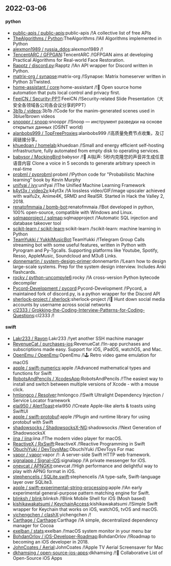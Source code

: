 ## 2022-03-06

#### python
* [public-apis / public-apis](https://github.com/public-apis/public-apis):public-apis /!A collective list of free APIs
* [TheAlgorithms / Python](https://github.com/TheAlgorithms/Python):TheAlgorithms /!All Algorithms implemented in Python
* [alexmon1989 / russia_ddos](https://github.com/alexmon1989/russia_ddos):alexmon1989 /!
* [TencentARC / GFPGAN](https://github.com/TencentARC/GFPGAN):TencentARC /!GFPGAN aims at developing Practical Algorithms for Real-world Face Restoration.
* [Rapptz / discord.py](https://github.com/Rapptz/discord.py):Rapptz /!An API wrapper for Discord written in Python.
* [matrix-org / synapse](https://github.com/matrix-org/synapse):matrix-org /!Synapse: Matrix homeserver written in Python 3/Twisted.
* [home-assistant / core](https://github.com/home-assistant/core):home-assistant /!🏡 Open source home automation that puts local control and privacy first.
* [FeeiCN / Security-PPT](https://github.com/FeeiCN/Security-PPT):FeeiCN /!Security-related Slide Presentation（大安全各领域各公司各会议分享的PPT）
* [3b1b / videos](https://github.com/3b1b/videos):3b1b /!Code for the manim-generated scenes used in 3blue1brown videos
* [snooppr / snoop](https://github.com/snooppr/snoop):snooppr /!Snoop — инструмент разведки на основе открытых данных (OSINT world)
* [alanbobs999 / TopFreeProxies](https://github.com/alanbobs999/TopFreeProxies):alanbobs999 /!高质量免费节点收集，及订阅链接分享。
* [khuedoan / homelab](https://github.com/khuedoan/homelab):khuedoan /!Small and energy efficient self-hosting infrastructure, fully automated from empty disk to operating services.
* [babysor / MockingBird](https://github.com/babysor/MockingBird):babysor /!🚀 AI拟声: 5秒内克隆您的声音并生成任意语音内容 Clone a voice in 5 seconds to generate arbitrary speech in real-time
* [probml / pyprobml](https://github.com/probml/pyprobml):probml /!Python code for "Probabilistic Machine learning" book by Kevin Murphy
* [unifyai / ivy](https://github.com/unifyai/ivy):unifyai /!The Unified Machine Learning Framework
* [k4yt3x / video2x](https://github.com/k4yt3x/video2x):k4yt3x /!A lossless video/GIF/image upscaler achieved with waifu2x, Anime4K, SRMD and RealSR. Started in Hack the Valley 2, 2018.
* [renatofmmaia / bomb-bot](https://github.com/renatofmmaia/bomb-bot):renatofmmaia /!Bot developed in python, 100% open-source, compatible with Windows and Linux.
* [sqlmapproject / sqlmap](https://github.com/sqlmapproject/sqlmap):sqlmapproject /!Automatic SQL injection and database takeover tool
* [scikit-learn / scikit-learn](https://github.com/scikit-learn/scikit-learn):scikit-learn /!scikit-learn: machine learning in Python
* [TeamYukki / YukkiMusicBot](https://github.com/TeamYukki/YukkiMusicBot):TeamYukki /!Telegram Group Calls streaming bot with some useful features, written in Python with Pyrogram and Py-Tgcalls. Supporting platforms like Youtube, Spotify, Resso, AppleMusic, Soundcloud and M3u8 Links.
* [donnemartin / system-design-primer](https://github.com/donnemartin/system-design-primer):donnemartin /!Learn how to design large-scale systems. Prep for the system design interview. Includes Anki flashcards.
* [rocky / python-uncompyle6](https://github.com/rocky/python-uncompyle6):rocky /!A cross-version Python bytecode decompiler
* [Pycord-Development / pycord](https://github.com/Pycord-Development/pycord):Pycord-Development /!Pycord, a maintained fork of discord.py, is a python wrapper for the Discord API
* [sherlock-project / sherlock](https://github.com/sherlock-project/sherlock):sherlock-project /!🔎 Hunt down social media accounts by username across social networks
* [cl2333 / Grokking-the-Coding-Interview-Patterns-for-Coding-Questions](https://github.com/cl2333/Grokking-the-Coding-Interview-Patterns-for-Coding-Questions):cl2333 /!

#### swift
* [Lakr233 / Rayon](https://github.com/Lakr233/Rayon):Lakr233 /!yet another SSH machine manager
* [RevenueCat / purchases-ios](https://github.com/RevenueCat/purchases-ios):RevenueCat /!In-app purchases and subscriptions made easy. Support for iOS, iPadOS, watchOS, and Mac.
* [OpenEmu / OpenEmu](https://github.com/OpenEmu/OpenEmu):OpenEmu /!🕹 Retro video game emulation for macOS
* [apple / swift-numerics](https://github.com/apple/swift-numerics):apple /!Advanced mathematical types and functions for Swift
* [RobotsAndPencils / XcodesApp](https://github.com/RobotsAndPencils/XcodesApp):RobotsAndPencils /!The easiest way to install and switch between multiple versions of Xcode - with a mouse click.
* [hmlongco / Resolver](https://github.com/hmlongco/Resolver):hmlongco /!Swift Ultralight Dependency Injection / Service Locator framework
* [elai950 / AlertToast](https://github.com/elai950/AlertToast):elai950 /!Create Apple-like alerts & toasts using SwiftUI
* [apple / swift-protobuf](https://github.com/apple/swift-protobuf):apple /!Plugin and runtime library for using protobuf with Swift
* [shadowsocks / ShadowsocksX-NG](https://github.com/shadowsocks/ShadowsocksX-NG):shadowsocks /!Next Generation of ShadowsocksX
* [iina / iina](https://github.com/iina/iina):iina /!The modern video player for macOS.
* [ReactiveX / RxSwift](https://github.com/ReactiveX/RxSwift):ReactiveX /!Reactive Programming in Swift
* [ObuchiYuki / DevToysMac](https://github.com/ObuchiYuki/DevToysMac):ObuchiYuki /!DevToys For mac
* [vapor / vapor](https://github.com/vapor/vapor):vapor /!💧 A server-side Swift HTTP web framework.
* [signalapp / Signal-iOS](https://github.com/signalapp/Signal-iOS):signalapp /!A private messenger for iOS.
* [onevcat / APNGKit](https://github.com/onevcat/APNGKit):onevcat /!High performance and delightful way to play with APNG format in iOS.
* [stephencelis / SQLite.swift](https://github.com/stephencelis/SQLite.swift):stephencelis /!A type-safe, Swift-language layer over SQLite3.
* [apple / swift-experimental-string-processing](https://github.com/apple/swift-experimental-string-processing):apple /!An early experimental general-purpose pattern matching engine for Swift.
* [blinksh / blink](https://github.com/blinksh/blink):blinksh /!Blink Mobile Shell for iOS (Mosh based)
* [kishikawakatsumi / KeychainAccess](https://github.com/kishikawakatsumi/KeychainAccess):kishikawakatsumi /!Simple Swift wrapper for Keychain that works on iOS, watchOS, tvOS and macOS.
* [yichengchen / clashX](https://github.com/yichengchen/clashX):yichengchen /!
* [Carthage / Carthage](https://github.com/Carthage/Carthage):Carthage /!A simple, decentralized dependency manager for Cocoa
* [exelban / stats](https://github.com/exelban/stats):exelban /!macOS system monitor in your menu bar
* [BohdanOrlov / iOS-Developer-Roadmap](https://github.com/BohdanOrlov/iOS-Developer-Roadmap):BohdanOrlov /!Roadmap to becoming an iOS developer in 2018.
* [JohnCoates / Aerial](https://github.com/JohnCoates/Aerial):JohnCoates /!Apple TV Aerial Screensaver for Mac
* [dkhamsing / open-source-ios-apps](https://github.com/dkhamsing/open-source-ios-apps):dkhamsing /!📱 Collaborative List of Open-Source iOS Apps

